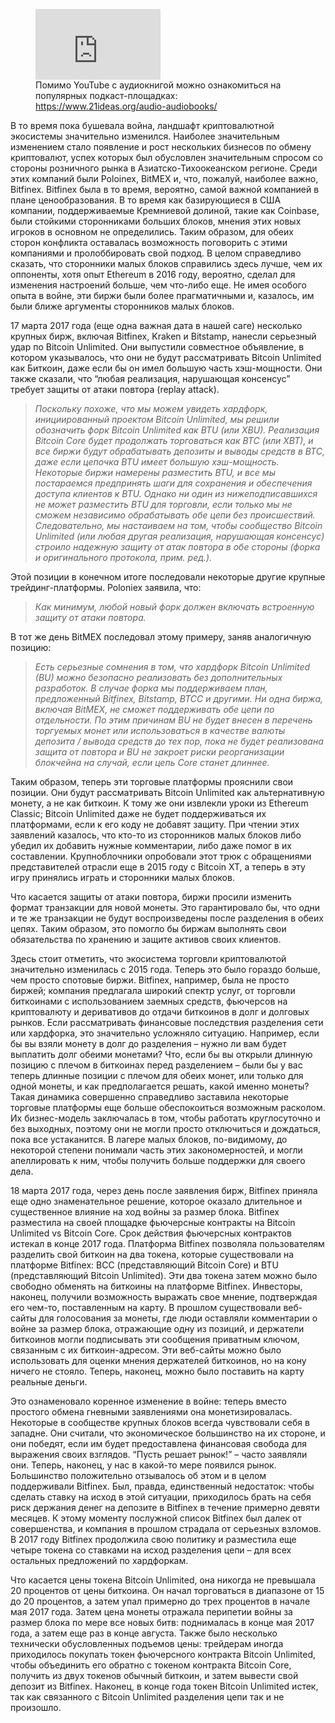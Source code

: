  

<figure class="kg-card kg-embed-card kg-card-hascaption"><iframe allow="accelerometer; autoplay; clipboard-write; encrypted-media; gyroscope; picture-in-picture" allowfullscreen="" frameborder="0" height="113" src="https://www.youtube.com/embed/vI-Y38lyOaY?feature=oembed" width="200"></iframe><figcaption>Помимо YouTube с аудиокнигой можно ознакомиться на популярных подкаст-площадках: <a href="https://www.21ideas.org/audio-audiobooks/">https://www.21ideas.org/audio-audiobooks/</a></figcaption></figure>

В то время пока бушевала война, ландшафт криптовалютной экосистемы значительно изменился. Наиболее значительным изменением стало появление и рост нескольких бизнесов по обмену криптовалют, успех которых был обусловлен значительным спросом со стороны розничного рынка в Азиатско-Тихоокеанском регионе. Среди этих компаний были Poloinex, BitMEX и, что, пожалуй, наиболее важно, Bitfinex. Bitfinex была в то время, вероятно, самой важной компанией в плане ценообразования. В то время как базирующиеся в США компании, поддерживаемые Кремниевой долиной, такие как Coinbase, были стойкими сторонниками больших блоков, мнения этих новых игроков в основном не определились. Таким образом, для обеих сторон конфликта оставалась возможность поговорить с этими компаниями и пролоббировать свой подход. В целом справедливо сказать, что сторонники малых блоков справились здесь лучше, чем их оппоненты, хотя опыт Ethereum в 2016 году, вероятно, сделал для изменения настроений больше, чем что-либо еще. Не имея особого опыта в войне, эти биржи были более прагматичными и, казалось, им были ближе аргументы сторонников малых блоков.

17 марта 2017 года (еще одна важная дата в нашей саге) несколько крупных бирж, включая Bitfinex, Kraken и Bitstamp, нанесли серьезный удар по Bitcoin Unlimited. Они выпустили совместное объявление, в котором указывалось, что они не будут рассматривать Bitcoin Unlimited как Биткоин, даже если бы он имел большую часть хэш-мощности. Они также сказали, что “любая реализация, нарушающая консенсус” требует защиты от атаки повтора (replay attack).

<blockquote class="kg-blockquote-alt"><em>Поскольку похоже, что мы можем увидеть хардфорк, инициированный проектом Bitcoin Unlimited, мы решили обозначить форк Bitcoin Unlimited как BTU (или XBU). Реализация Bitcoin Core будет продолжать торговаться как BTC (или XBT), и все биржи будут обрабатывать депозиты и выводы средств в BTC, даже если цепочка BTU имеет большую хэш-мощность. Некоторые биржи намерены разместить BTU, и все мы постараемся предпринять шаги для сохранения и обеспечения доступа клиентов к BTU. Однако ни один из нижеподписавшихся не может разместить BTU для торговли, если только мы не сможем независимо обрабатывать обе цепи без происшествий. Следовательно, мы настаиваем на том, чтобы сообщество Bitcoin Unlimited (или любая другая реализация, нарушающая консенсус) строило надежную защиту от атак повтора в обе стороны (форка и оригинального протокола, прим. ред.).</em></blockquote>

Этой позиции в конечном итоге последовали некоторые другие крупные трейдинг-платформы. Poloniex заявила, что:

<blockquote class="kg-blockquote-alt"><em>Как минимум, любой новый форк должен включать встроенную защиту от атаки повтора.</em></blockquote>

В тот же день BitMEX последовал этому примеру, заняв аналогичную позицию:

<blockquote class="kg-blockquote-alt"><em>Есть серьезные сомнения в том, что хардфорк Bitcoin Unlimited (BU) можно безопасно реализовать без дополнительных разработок. В случае форка мы поддерживаем план, предложенный Bitfinex, Bitstamp, BTCC и другими. Ни одна биржа, включая BitMEX, не сможет поддерживать обе цепи по отдельности. По этим причинам BU не будет внесен в перечень торгуемых монет или использоваться в качестве валюты депозита / вывода средств до тех пор, пока не будет реализована защита от повтора и BU не закроет риски реорганизации блокчейна на случай, если цепь Core станет длиннее.</em></blockquote>

Таким образом, теперь эти торговые платформы прояснили свои позиции. Они будут рассматривать Bitcoin Unlimited как альтернативную монету, а не как биткоин. К тому же они извлекли уроки из Ethereum Classic; Bitcoin Unlimited даже не будет поддерживаться их платформами, если к его коду не добавят защиту. При чтении этих заявлений казалось, что кто-то из сторонников малых блоков либо убедил их добавить нужные комментарии, либо даже помог в их составлении. Крупноблочники опробовали этот трюк с обращениями представителей отрасли еще в 2015 году с Bitcoin XT, а теперь в эту игру принялись играть и сторонники малых блоков.

Что касается защиты от атаки повтора, биржи просили изменить формат транзакции для новой монеты. Это гарантировало бы, что одни и те же транзакции не будут воспроизведены после разделения в обеих цепях. Таким образом, это помогло бы биржам выполнять свои обязательства по хранению и защите активов своих клиентов.

Здесь стоит отметить, что экосистема торговли криптовалютой значительно изменилась с 2015 года. Теперь это было гораздо больше, чем просто спотовые биржи. Bitfinex, например, была не просто биржей; компания предлагала широкий спектр услуг, от торговли биткоинами с использованием заемных средств, фьючерсов на криптовалюту и деривативов до отдачи биткоинов в долг и долговых рынков. Если рассматривать финансовые последствия разделения сети или хардфорка, это значительно усложняло ситуацию. Например, если бы вы взяли монету в долг до разделения – нужно ли вам будет выплатить долг обеими монетами? Что, если бы вы открыли длинную позицию с плечом в биткоинах перед разделением – были бы у вас теперь длинные позиции с плечом для обеих монет, или только для одной монеты, и как предполагается решать, какой именно монеты? Такая динамика совершенно справедливо заставила некоторые торговые платформы еще больше обеспокоиться возможным расколом. Их бизнес-модель заключалась в том, чтобы работать круглосуточно и без выходных, поэтому они не могли просто отключиться и дождаться, пока все устаканится. В лагере малых блоков, по-видимому, до некоторой степени понимали часть этих закономерностей, и могли апеллировать к ним, чтобы получить больше поддержки для своего дела.

18 марта 2017 года, через день после заявления бирж, Bitfinex приняла еще одно знаменательное решение, которое оказало длительное и существенное влияние на ход войны за размер блока. Bitfinex разместила на своей площадке фьючерсные контракты на Bitcoin Unlimited vs Bitcoin Core. Срок действия фьючерсных контрактов истекал в конце 2017 года. Платформа Bitfinex позволяла пользователям разделить свой биткоин на два токена, которые существовали на платформе Bitfinex: BCC (представляющий Bitcoin Core) и BTU (представляющий Bitcoin Unlimited). Эти два токена затем можно было свободно обменять на биткоины на платформе Bitfinex. Инвесторы, наконец, получили возможность выражать свое мнение, подтверждая его чем-то, поставленным на карту. В прошлом существовали веб-сайты для голосования за монеты, где люди оставляли комментарии о войне за размер блока, отражающие одну из позиций, и держатели биткоинов могли подписывать эти сообщения приватным ключом, связанным с их биткоин-адресом. Эти веб-сайты можно было использовать для оценки мнения держателей биткоинов, но на кону ничего не стояло. Теперь, наконец, можно было поставить на карту реальные деньги.

Это ознаменовало коренное изменение в войне: теперь вместо простого обмена гневными заявлениями она монетизировалась. Некоторые в сообществе крупных блоков всегда чувствовали себя в западне. Они считали, что экономическое большинство на их стороне, и они победят, если им будет предоставлена финансовая свобода для выражения своих взглядов. “Пусть решает рынок!” – часто заявляли они. Теперь, наконец, у нас в какой-то мере появился рынок. Большинство положительно отзывалось об этом и в целом поддерживали Bitfinex. Был, правда, единственный недостаток: чтобы сделать ставку на исход в этой ситуации, приходилось брать на себя риск держания денег на депозите в Bitfinex в течение примерно девяти месяцев. К этому моменту послужной список Bitfinex был далек от совершенства, и компания в прошлом страдала от серьезных взломов. В 2017 году Bitfinex продолжила свою политику и разместила еще четыре токена со ставками на исход разделения цепи – для всех остальных предложений по хардфоркам.

Что касается цены токена Bitcoin Unlimited, она никогда не превышала 20 процентов от цены биткоина. Он начал торговаться в диапазоне от 15 до 20 процентов, а затем упал примерно до трех процентов в начале мая 2017 года. Затем цена монеты отражала перипетии войны за размер блока по мере все новых битв: поднималась в конце мая 2017 года, а затем еще раз в конце августа. Также было несколько технически обусловленных подъемов цены: трейдерам иногда приходилось покупать токен фьючерсного контракта Bitcoin Unlimited, чтобы объединить его обратно с токеном контракта Bitcoin Core, получить из двух токенов обычный биткоин, и затем вывести свой депозит из Bitfinex. Наконец, в конце года токен Bitcoin Unlimited истек, так как связанного с Bitcoin Unlimited разделения цепи так и не произошло.
